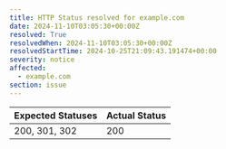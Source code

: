 ```yaml
---
title: HTTP Status resolved for example.com
date: 2024-11-10T03:05:30+00:00Z
resolved: True
resolvedWhen: 2024-11-10T03:05:30+00:00Z
resolvedStartTime: 2024-10-25T21:09:43.191474+00:00
severity: notice
affected:
  - example.com
section: issue
---
```


| Expected Statuses | Actual Status  |
|-------------------|----------------|
| 200, 301, 302 | 200 |
